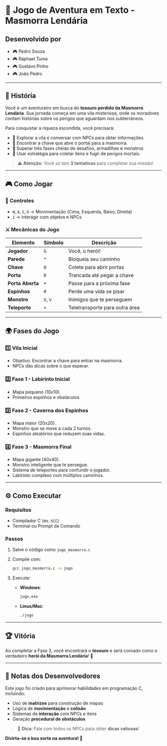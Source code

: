 
# 🌄 Jogo de Aventura em Texto - Masmorra Lendária

## Desenvolvido por
- 🎮 Pedro Souza  
- 🎮 Raphael Tuma  
- 🎮 Gustavo Pinho  
- 🎮 João Pedro  

---

## 📖 História

Você é um aventureiro em busca do **tesouro perdido da Masmorra Lendária**. Sua jornada começa em uma vila misteriosa, onde os moradores contam histórias sobre os perigos que aguardam nos subterrâneos.

Para conquistar a riqueza escondida, você precisará:

- 🔹 Explorar a vila e conversar com NPCs para obter informações.  
- 🔹 Encontrar a chave que abre o portal para a masmorra.  
- 🔹 Superar três fases cheias de desafios, armadilhas e monstros.  
- 🔹 Usar estratégia para coletar itens e fugir de perigos mortais.  

> ⚠️ **Atenção:** Você só tem **3 tentativas** para completar sua missão!

---

## 🎮 Como Jogar

### 🔑 Controles

- `W`, `A`, `S`, `D` → Movimentação (Cima, Esquerda, Baixo, Direita)  
- `I` → Interagir com objetos e NPCs

### ⚔️ Mecânicas do Jogo

| Elemento       | Símbolo | Descrição                         |
|----------------|---------|-----------------------------------|
| **Jogador**    | `&`     | Você, o herói!                    |
| **Parede**     | `*`     | Bloqueia seu caminho              |
| **Chave**      | `@`     | Colete para abrir portas          |
| **Porta**      | `D`     | Trancada até pegar a chave        |
| **Porta Aberta** | `=`   | Passe para a próxima fase         |
| **Espinhos**   | `#`     | Perde uma vida se pisar           |
| **Monstro**    | `X`, `V`| Inimigos que te perseguem         |
| **Teleporte**  | `<`     | Teletransporte para outra área    |

---

## 🌍 Fases do Jogo

### 1️⃣ Vila Inicial
- Objetivo: Encontrar a chave para entrar na masmorra.  
- NPCs dão dicas sobre o que esperar.

### 2️⃣ Fase 1 - Labirinto Inicial
- Mapa pequeno (10x10).  
- Primeiros espinhos e obstáculos.

### 3️⃣ Fase 2 - Caverna dos Espinhos
- Mapa maior (20x20).  
- Monstro que se move a cada 2 turnos.  
- Espinhos aleatórios que reduzem suas vidas.

### 4️⃣ Fase 3 - Masmorra Final
- Mapa gigante (40x40).  
- Monstro inteligente que te persegue.  
- Sistema de teleportes para confundir o jogador.  
- Labirinto complexo com múltiplos caminhos.

---

## ⚙️ Como Executar

### Requisitos
- Compilador C (ex: `GCC`)  
- Terminal ou Prompt de Comando

### Passos

1. Salve o código como `jogo_masmorra.c`  
2. Compile com:
    ```bash
    gcc jogo_masmorra.c -o jogo
    ```
3. Execute:

    - **Windows**:
      ```bash
      jogo.exe
      ```

    - **Linux/Mac**:
      ```bash
      ./jogo
      ```

---

## 🏆 Vitória

Ao completar a Fase 3, você encontrará o **tesouro** e será coroado como o verdadeiro **herói da Masmorra Lendária**! 🏅

---

## 📝 Notas dos Desenvolvedores

Este jogo foi criado para aprimorar habilidades em programação C, incluindo:

- Uso de **matrizes** para construção de mapas  
- Lógica de **movimentação** e **colisão**  
- Sistemas de **interação** com NPCs e itens  
- Geração **procedural de obstáculos**

> 📌 **Dica:** Fale com todos os NPCs para obter **dicas valiosas**!

**Divirta-se e boa sorte na aventura! 🚀**
